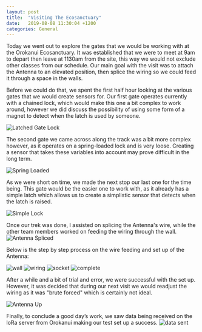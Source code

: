 ```yaml
---
layout: post
title:  "Visiting The Ecosanctuary"
date:   2019-08-08 11:30:04 +1200
categories: General
---
```


Today we went out to explore the gates that we would be working with at the Orokanui Ecosanctuary. It was established that we were to meet at 9am to 
depart then leave at 1130am from the site, this way we would not exclude other classes from our schedule. Our main goal with the visit was to attach 
the Antenna to an elevated position, then splice the wiring so we could feed it through a space in the walls. 

Before we could do that, we spent the first half hour looking at the various gates that we would create sensors for. Our first gate operates currently 
with a chained lock, which would make this one a bit complex to work around, however we did discuss the possibility of using some form of a magnet 
to detect when the latch is used by someone.

<img src= "{{site.baseurl}}/assets/Images/visitB.jpg" alt = "Latched Gate Lock">


The second gate we came across along the track was a bit more complex however, as it operates on a spring-loaded lock and is 
very loose. Creating a sensor that takes these variables into account may prove difficult in the long term.

<img src= "{{site.baseurl}}/assets/Images/visitG.jpg" alt = "Spring Loaded">


As we were short on time, we made the next stop our last one for the time being. This gate would be the easier one to work with, 
as it already has a simple latch which allows us to create a simplistic sensor that detects when the latch is raised. 

<img src= "{{site.baseurl}}/assets/Images/visitE.jpg" alt = "Simple Lock">

Once our trek was done, I assisted on splicing the Antenna's wire, while the other team members worked on feeding the wiring through the wall.
<img src= "{{site.baseurl}}/assets/Images/visitK.jpg" alt = "Antenna Spliced">

Below is the step by step process on the wire feeding and set up of the Antenna:

<img src= "{{site.baseurl}}/assets/Images/visitI.jpg" alt = "wall">

<img src= "{{site.baseurl}}/assets/Images/visitJ.jpg" alt = "wiring">

<img src= "{{site.baseurl}}/assets/Images/visitN.jpg" alt = "socket">

<img src= "{{site.baseurl}}/assets/Images/visitM.jpg" alt = "complete">

After a while and a bit of trial and error, we were successful with the set up. However, it was decided that during our next visit 
we would readjust the wiring as it was "brute forced" which is certainly not ideal.

<img src= "{{site.baseurl}}/assets/Images/visitO.jpg" alt = "Antenna Up">

Finally, to conclude a good day’s work, we saw data being received on the loRa server from Orokanui making our test set up a success.
<img src= "{{site.baseurl}}/assets/Images/dataRecieved.png" alt = "data sent">

